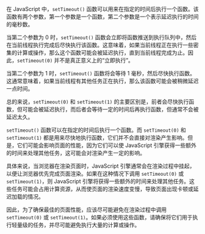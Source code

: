 在 JavaScript 中，`setTimeout()` 函数可以用来在指定的时间后执行一个函数。该函数有两个参数，第一个参数是一个函数，第二个参数是一个表示延迟执行的时间的毫秒数。

当第二个参数为 0 时，`setTimeout()` 函数会立即将函数推送到执行队列中，然后在当前线程执行完成后尽快执行该函数。这意味着，如果当前线程正在执行一些密集的计算或操作，那么这个函数可能会被延迟执行，直到当前线程完成为止。因此，`setTimeout(0)` 并不是真正意义上的“立即执行”。

当第二个参数为 1 时，`setTimeout()` 函数将会等待 1 毫秒，然后尽快执行函数。这通常意味着，如果当前线程有其他任务正在执行，那么该函数可能会被稍微延迟一点时间。

总的来说，`setTimeout(0)` 和 `setTimeout(1)` 的主要区别是，前者会尽快执行函数，但可能会被延迟执行，而后者会等待一定的时间后再执行函数，但通常不会被延迟太久。

`setTimeout()` 函数可以在指定的时间后执行一个函数。而 `setTimeout(0)` 和 `setTimeout(1)` 都是用来尽快地执行函数，它们并不会直接对渲染产生影响。但是，它们可能会影响页面的性能，因为它们可以使 JavaScript 引擎获得一些额外的时间来处理其他任务，这可能会对渲染产生一定的影响。

具体来说，当浏览器在渲染页面时，JavaScript 引擎通常会在渲染过程中挂起，以便让浏览器优先完成页面渲染。如果在这种情况下调用 `setTimeout(0)` 或 `setTimeout(1)`，则 JavaScript 引擎将获得一些额外的时间来处理其他任务。这些任务可能会占用计算资源，从而使页面的渲染速度变慢，导致页面出现卡顿或延迟加载的情况。

因此，为了确保最佳的页面性能，应该尽可能避免在渲染过程中调用 `setTimeout(0)` 或 `setTimeout(1)`。如果必须使用这些函数，请确保将它们用于执行轻量级的任务，并尽可能避免执行大量的计算或操作。